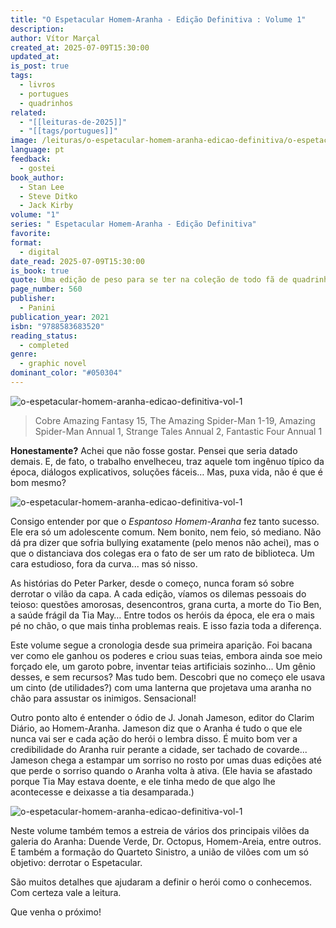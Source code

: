 ```yaml
---
title: "O Espetacular Homem-Aranha - Edição Definitiva : Volume 1"
description: 
author: Vítor Marçal
created_at: 2025-07-09T15:30:00
updated_at: 
is_post: true
tags:
  - livros
  - portugues
  - quadrinhos
related:
  - "[[leituras-de-2025]]"
  - "[[tags/portugues]]"
image: /leituras/o-espetacular-homem-aranha-edicao-definitiva/o-espetacular-homem-aranha-edicao-definitiva-vol-1.jpg
language: pt
feedback:
  - gostei
book_author:
  - Stan Lee
  - Steve Ditko
  - Jack Kirby
volume: "1"
series: " Espetacular Homem-Aranha - Edição Definitiva"
favorite: 
format:
  - digital
date_read: 2025-07-09T15:30:00
is_book: true
quote: Uma edição de peso para se ter na coleção de todo fã de quadrinhos!
page_number: 560
publisher:
  - Panini
publication_year: 2021
isbn: "9788583683520"
reading_status:
  - completed
genre:
  - graphic novel
dominant_color: "#050304"
---
```

![o-espetacular-homem-aranha-edicao-definitiva-vol-1](/leituras/o-espetacular-homem-aranha-edicao-definitiva/o-espetacular-homem-aranha-edicao-definitiva-vol-1.jpg)

> Cobre Amazing Fantasy 15, The Amazing Spider-Man 1-19, Amazing Spider-Man Annual 1, Strange Tales Annual 2, Fantastic Four Annual 1

**Honestamente?** Achei que não fosse gostar. Pensei que seria datado demais. E, de fato, o trabalho envelheceu, traz aquele tom ingênuo típico da época, diálogos explicativos, soluções fáceis… Mas, puxa vida, não é que é bom mesmo?


![o-espetacular-homem-aranha-edicao-definitiva-vol-1](/leituras/o-espetacular-homem-aranha-edicao-definitiva/o-espetacular-homem-aranha-edicao-definitiva-vol-1-2.jpg)

Consigo entender por que o _Espantoso Homem-Aranha_ fez tanto sucesso. Ele era só um adolescente comum. Nem bonito, nem feio, só mediano. Não dá pra dizer que sofria bullying exatamente (pelo menos não achei), mas o que o distanciava dos colegas era o fato de ser um rato de biblioteca. Um cara estudioso, fora da curva... mas só nisso.

As histórias do Peter Parker, desde o começo, nunca foram só sobre derrotar o vilão da capa. A cada edição, víamos os dilemas pessoais do teioso: questões amorosas, desencontros, grana curta, a morte do Tio Ben, a saúde frágil da Tia May… Entre todos os heróis da época, ele era o mais pé no chão, o que mais tinha problemas reais. E isso fazia toda a diferença.

Este volume segue a cronologia desde sua primeira aparição. Foi bacana ver como ele ganhou os poderes e criou suas teias, embora ainda soe meio forçado ele, um garoto pobre, inventar teias artificiais sozinho... Um gênio desses, e sem recursos? Mas tudo bem. Descobri que no começo ele usava um cinto (de utilidades?) com uma lanterna que projetava uma aranha no chão para assustar os inimigos. Sensacional!

Outro ponto alto é entender o ódio de J. Jonah Jameson, editor do Clarim Diário, ao Homem-Aranha. Jameson diz que o Aranha é tudo o que ele nunca vai ser  e cada ação do herói o lembra disso. É muito bom ver a credibilidade do Aranha ruir perante a cidade, ser tachado de covarde... Jameson chega a estampar um sorriso no rosto por umas duas edições  até que perde o sorriso quando o Aranha volta à ativa. (Ele havia se afastado porque Tia May estava doente, e ele tinha medo de que algo lhe acontecesse e deixasse a tia desamparada.)

![o-espetacular-homem-aranha-edicao-definitiva-vol-1](/leituras/o-espetacular-homem-aranha-edicao-definitiva/o-espetacular-homem-aranha-edicao-definitiva-vol-1-1.jpg)

Neste volume também temos a estreia de vários dos principais vilões da galeria do Aranha: Duende Verde, Dr. Octopus, Homem-Areia, entre outros. E também a formação do Quarteto Sinistro, a união de vilões com um só objetivo: derrotar o Espetacular.

São muitos detalhes que ajudaram a definir o herói como o conhecemos. Com certeza vale a leitura.

Que venha o próximo!